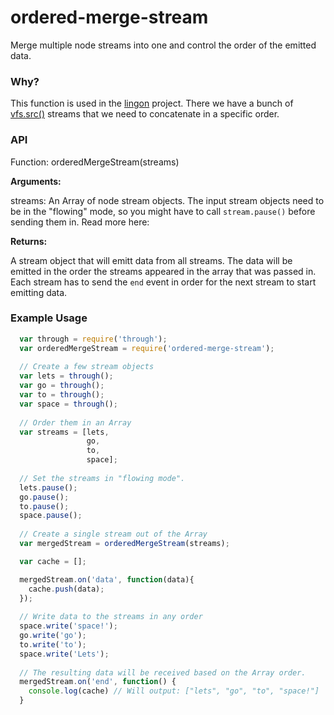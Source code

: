 # ordered-merge-stream

Merge multiple node streams into one and control the order of the emitted data.

### Why?

This function is used in the [lingon](http://github.com/jpettersson/lingon) project. There we have a bunch of [vfs.src()](https://github.com/c9/vfs) streams that we need to concatenate in a specific order.

### API

Function: orderedMergeStream(streams)

**Arguments:**

streams: An Array of node stream objects. The input stream objects need to be in the "flowing" mode, so you might have to call `stream.pause()` before sending them in. Read more here: 

**Returns:**

A stream object that will emitt data from all streams. The data will be emitted in the order the streams appeared in the array that was passed in. Each stream has to send the `end` event in order for the next stream to start emitting data.

### Example Usage

```JavaScript
  var through = require('through');
  var orderedMergeStream = require('ordered-merge-stream');
  
  // Create a few stream objects
  var lets = through();
  var go = through();
  var to = through();
  var space = through();
  
  // Order them in an Array
  var streams = [lets,
                 go,
                 to,
                 space];
                 
  // Set the streams in "flowing mode".
  lets.pause();
  go.pause();
  to.pause();
  space.pause();
  
  // Create a single stream out of the Array
  var mergedStream = orderedMergeStream(streams);

  var cache = [];

  mergedStream.on('data', function(data){
    cache.push(data);
  });
   
  // Write data to the streams in any order
  space.write('space!');
  go.write('go');
  to.write('to');
  space.write('Lets');
  
  // The resulting data will be received based on the Array order.
  mergedStream.on('end', function() {
    console.log(cache) // Will output: ["lets", "go", "to", "space!"]
  }


```